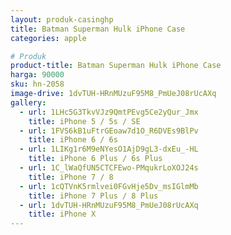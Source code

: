 ```yaml
---
layout: produk-casinghp
title: Batman Superman Hulk iPhone Case
categories: apple

# Produk
product-title: Batman Superman Hulk iPhone Case
harga: 90000
sku: hn-2058
image-drive: 1dvTUH-HRnMUzuF95M8_PmUeJ08rUcAXq
gallery:
  - url: 1LHc5G3TkvVJz9QmtPEvg5Ce2yQur_Jmx
    title: iPhone 5 / 5s / SE
  - url: 1FVS6kB1uFtrGEoaw7d1O_R6DVEs9BlPv
    title: iPhone 6 / 6s
  - url: 1LIKg1r6M9eNYesO1AjD9gL3-dxEu_-HL
    title: iPhone 6 Plus / 6s Plus
  - url: 1C_lWaQfUN5CTCFEwo-PMqukrLoXOJ24s
    title: iPhone 7 / 8
  - url: 1cQTVnK5rmlvei0FGvHje5Dv_msIGlmMb
    title: iPhone 7 Plus / 8 Plus
  - url: 1dvTUH-HRnMUzuF95M8_PmUeJ08rUcAXq
    title: iPhone X
---
```

